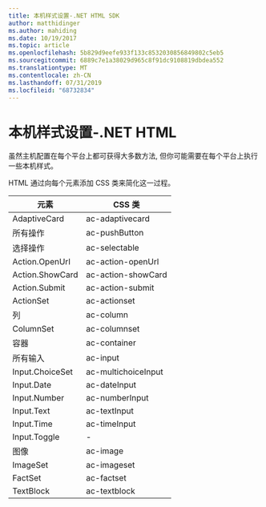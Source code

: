 ```yaml
---
title: 本机样式设置-.NET HTML SDK
author: matthidinger
ms.author: mahiding
ms.date: 10/19/2017
ms.topic: article
ms.openlocfilehash: 5b829d9eefe933f133c8532030856849802c5eb5
ms.sourcegitcommit: 6889c7e1a38029d965c8f91dc9108819dbdea552
ms.translationtype: MT
ms.contentlocale: zh-CN
ms.lasthandoff: 07/31/2019
ms.locfileid: "68732834"
---
```

# <a name="native-styling---net-html"></a>本机样式设置-.NET HTML

虽然主机配置在每个平台上都可获得大多数方法, 但你可能需要在每个平台上执行一些本机样式。 

HTML 通过向每个元素添加 CSS 类来简化这一过程。

| 元素 | CSS 类 |
|---|---|
| AdaptiveCard | ac-adaptivecard |
| 所有操作 | ac-pushButton | 
| 选择操作 | ac-selectable |
| Action.OpenUrl  | ac-action-openUrl |
| Action.ShowCard | ac-action-showCard |
| Action.Submit  | ac-action-submit  |
| ActionSet | ac-actionset |
| 列 | ac-column |
| ColumnSet | ac-columnset |
| 容器 | ac-container |
| 所有输入 | ac-input |
| Input.ChoiceSet | ac-multichoiceInput  |
| Input.Date | ac-dateInput |
| Input.Number | ac-numberInput |
| Input.Text | ac-textInput |
| Input.Time | ac-timeInput |
| Input.Toggle| - |
| 图像  | ac-image |
| ImageSet  | ac-imageset |
| FactSet | ac-factset |
| TextBlock  | ac-textblock |